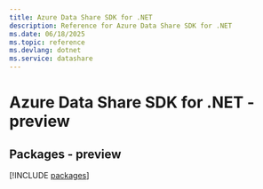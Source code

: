 ```yaml
---
title: Azure Data Share SDK for .NET
description: Reference for Azure Data Share SDK for .NET
ms.date: 06/18/2025
ms.topic: reference
ms.devlang: dotnet
ms.service: datashare
---
```

# Azure Data Share SDK for .NET - preview
## Packages - preview
[!INCLUDE [packages](data-share-index.md)]